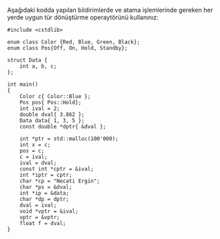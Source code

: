 Aşağıdaki kodda yapılan bildirimlerde ve atama işlemlerinde gereken her yerde  uygun tür dönüştürme operaytörünü kullanınız:

```
#include <cstdlib>

enum class Color {Red, Blue, Green, Black};
enum class Pos{Off, On, Hold, Standby};

struct Data {
	int a, b, c;
};

int main()
{
	Color c{ Color::Blue };
	Pos pos{ Pos::Hold};
	int ival = 2;
	double dval{ 3.862 };
	Data data{ 1, 3, 5 };
	const double *dptr{ &dval };

	int *ptr = std::malloc(100'000);
	int x = c;
	pos = c;
	c = ival;
	ival = dval;
	const int *cptr = &ival;
	int *iptr = cptr;
	char *cp = "Necati Ergin";
	char *ps = &dval;
	int *ip = &data;
	char *dp = dptr;
	dval = ival;
	void *vptr = &ival;
	vptr = &vptr;
	float f = dval;
}
``` 
